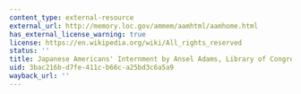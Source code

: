 ```yaml
---
content_type: external-resource
external_url: http://memory.loc.gov/ammem/aamhtml/aamhome.html
has_external_license_warning: true
license: https://en.wikipedia.org/wiki/All_rights_reserved
status: ''
title: Japanese Americans' Internment by Ansel Adams, Library of Congress
uid: 3bac216b-d7fe-411c-b66c-a25bd3c6a5a9
wayback_url: ''
---
```

